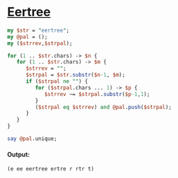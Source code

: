 [1]: https://rosettacode.org/wiki/Eertree

# [Eertree][1]



```perl
my $str = "eertree";
my @pal = ();
my ($strrev,$strpal);

for (1 .. $str.chars) -> $n {
   for (1 .. $str.chars) -> $m {
      $strrev = "";
      $strpal = $str.substr($n-1, $m);
      if ($strpal ne "") {
         for ($strpal.chars ... 1) -> $p {
            $strrev ~= $strpal.substr($p-1,1);
         }
         ($strpal eq $strrev) and @pal.push($strpal);
      }
   }
}

say @pal.unique;
```

#### Output:
```
(e ee eertree ertre r rtr t)
```
